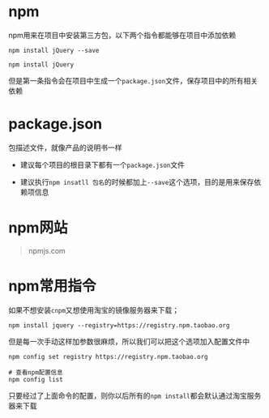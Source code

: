 # npm

npm用来在项目中安装第三方包，以下两个指令都能够在项目中添加依赖

```shell
npm install jQuery --save
```

```shell
npm install jQuery 
```

但是第一条指令会在项目中生成一个`package.json`文件，保存项目中的所有相关依赖

# package.json

包描述文件，就像产品的说明书一样

- 建议每个项目的根目录下都有一个`package.json`文件

- 建议执行`npm insatll 包名`的时候都加上`--save`这个选项，目的是用来保存依赖项信息

# npm网站

> npmjs.com

# npm常用指令

如果不想安装`cnpm`又想使用淘宝的镜像服务器来下载；

```shell
npm install jquery --registry=https://registry.npm.taobao.org
```
但是每一次手动这样加参数很麻烦，所以我们可以把这个选项加入配置文件中

```shell
npm config set registry https://registry.npm.taobao.org

# 查看npm配置信息
npm config list
```

只要经过了上面命令的配置，则你以后所有的`npm install`都会默认通过淘宝服务器来下载


